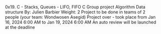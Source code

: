 0x19. C - Stacks, Queues - LIFO, FIFO
C
Group project
Algorithm
Data structure
 By: Julien Barbier
 Weight: 2
 Project to be done in teams of 2 people (your team: Wondwosen Asegid)
 Project over - took place from Jan 16, 2024 6:00 AM to Jan 19, 2024 6:00 AM
 An auto review will be launched at the deadline
